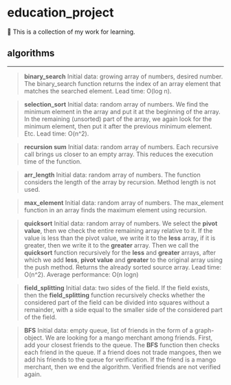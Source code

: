 # education_project
:book: This is a collection of my work for learning.

## algorithms
---

>**binary_search**
Initial data: growing array of numbers, desired number.
The binary_search function returns the index of an array element that matches the searched element.
Lead time: O(log n).

>**selection_sort**
Initial data: random array of numbers.
We find the minimum element in the array and put it at the beginning of the array. In the remaining (unsorted) part of the array, we again look for the minimum element, then put it after the previous minimum element. Etc.
Lead time: O(n^2).

>**recursion sum**
Initial data: random array of numbers.
Each recursive call brings us closer to an empty array. This reduces the execution time of the function.

>**arr_length**
Initial data: random array of numbers.
The function considers the length of the array by recursion. Method length is not used.

>**max_element**
Initial data: random array of numbers.
The max_element function in an array finds the maximum element using recursion.

>**quicksort**
Initial data: random array of numbers.
We select the **pivot value**, then we check the entire remaining array relative to it. If the value is less than the pivot value, we write it to the **less** array, if it is greater, then we write it to the **greater** array. 
Then we call the **quicksort** function recursively for the **less** and **greater** arrays, after which we add **less**, **pivot value** and **greater** to the original array using the push method. Returns the already sorted source array.
Lead time: O(n^2).
Average performance: O(n logn)

>**field_splitting**
Initial data: two sides of the field.
If the field exists, then the **field_splitting** function recursively checks whether the considered part of the field can be divided into squares without a remainder, with a side equal to the smaller side of the considered part of the field.

>**BFS**
Initial data: empty queue, list of friends in the form of a graph-object.
We are looking for a mango merchant among friends. First, add your closest friends to the queue. The **BFS** function then checks each friend in the queue. If a friend does not trade mangoes, then we add his friends to the queue for verification. If the friend is a mango merchant, then we end the algorithm. Verified friends are not verified again.
